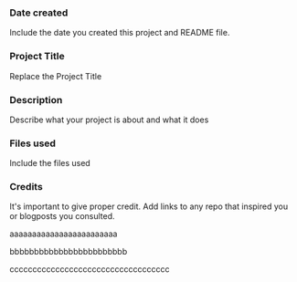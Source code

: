### Date created
Include the date you created this project and README file.

### Project Title
Replace the Project Title

### Description
Describe what your project is about and what it does

### Files used
Include the files used

### Credits
It's important to give proper credit. Add links to any repo that inspired you or blogposts you consulted.

aaaaaaaaaaaaaaaaaaaaaaaa

bbbbbbbbbbbbbbbbbbbbbbbb

ccccccccccccccccccccccccccccccccccc


